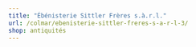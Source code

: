 ```yaml
---
title: "Ébénisterie Sittler Frères s.à.r.l."
url: /colmar/ebenisterie-sittler-freres-s-a-r-l-3/
shop: antiquités
---
```


